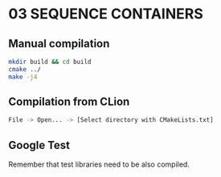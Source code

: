 # 03 SEQUENCE CONTAINERS

## Manual compilation

```bash
mkdir build && cd build
cmake ../
make -j4
```

## Compilation from CLion

```bash
File -> Open... -> [Select directory with CMakeLists.txt]
```

## Google Test

Remember that test libraries need to be also compiled.